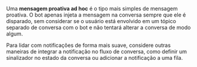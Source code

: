 Uma **mensagem proativa ad hoc** é o tipo mais simples de mensagem proativa.
O bot apenas injeta a mensagem na conversa sempre que ele é disparado, sem considerar se o usuário está envolvido em um tópico separado de conversa com o bot e não tentará alterar a conversa de modo algum.

Para lidar com notificações de forma mais suave, considere outras maneiras de integrar a notificação no fluxo de conversa, como definir um sinalizador no estado da conversa ou adicionar a notificação a uma fila.

<!--Snip
A **dialog-based proactive message** is more complex than an ad hoc proactive message. 
Before it can inject this type of proactive message into the conversation, 
the bot must identify the context of the existing conversation and decide how (or if)
it will resume that conversation after the message interrupts. 

For example, consider a bot that needs to initiate a survey at a given point in time. 
When that time arrives, the bot stops the existing conversation with the user and 
redirects the user to a `SurveyDialog`. 
The `SurveyDialog` is added to the top of the dialog stack and takes control of the conversation. 
When the user finishes all required tasks at the `SurveyDialog`, the `SurveyDialog` closes,
 returning control to the previous dialog, where the user can continue with the prior topic of conversation.

A dialog-based proactive message is more than just simple notification. 
In sending the notification, the bot changes the topic of the existing conversation. 
It then must decide whether to resume that conversation later, or to abandon that conversation altogether by resetting the dialog stack. 
/Snip-->